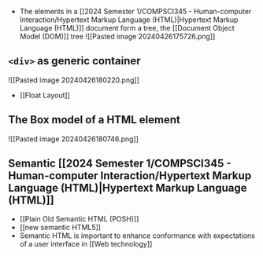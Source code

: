 - The elements in a [[2024 Semester 1/COMPSCI345 - Human-computer Interaction/Hypertext Markup Language (HTML)|Hypertext Markup Language (HTML)]] document form a tree, the [[Document Object Model (DOM)]] tree
![[Pasted image 20240426175726.png]]
## `<div>` as generic container
![[Pasted image 20240426180220.png]]
- [[Float Layout]]
## The Box model of a HTML element
![[Pasted image 20240426180746.png]]
## Semantic [[2024 Semester 1/COMPSCI345 - Human-computer Interaction/Hypertext Markup Language (HTML)|Hypertext Markup Language (HTML)]]
- [[Plain Old Semantic HTML (POSH)]]
- [[new semantic HTML5]]
- Semantic HTML is important to enhance conformance with expectations of a user interface in [[Web technology]]